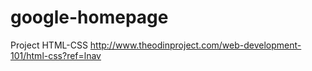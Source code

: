 # google-homepage
Project HTML-CSS
http://www.theodinproject.com/web-development-101/html-css?ref=lnav